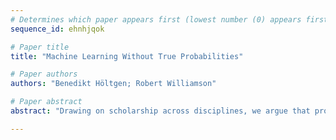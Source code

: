```yaml
--- 
# Determines which paper appears first (lowest number (0) appears first)
sequence_id: ehnhjqok

# Paper title 
title: "Machine Learning Without True Probabilities"

# Paper authors 
authors: "Benedikt Höltgen; Robert Williamson"

# Paper abstract 
abstract: "Drawing on scholarship across disciplines, we argue that probabilities are constructed rather than discovered and show how this is important for Machine Learning, especially in social settings. We criticise the conventional notion of datapoints as sampled from a true distribution and propose an alternative mathematical framework that allows to analyse learning. We highlight problematic aspects of common reasoning and rhetoric about probabilities in the context of social predictions. We also strengthen the case that (probabilistic) Machine Learning models cannot be separated from the choices that went into their construction and from the task they were meant for."

--- 
```

